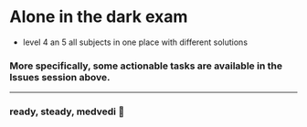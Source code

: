 # Alone in the dark exam

- level 4 an 5 all subjects in one place with different solutions

### More specifically, some actionable tasks are available in the Issues session above. 

---

### ready, steady, medvedi 🐬
